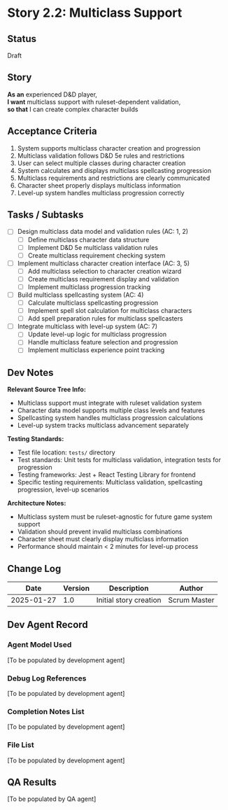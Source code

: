 # Story 2.2: Multiclass Support

## Status
Draft

## Story
**As an** experienced D&D player,  
**I want** multiclass support with ruleset-dependent validation,  
**so that** I can create complex character builds

## Acceptance Criteria
1. System supports multiclass character creation and progression
2. Multiclass validation follows D&D 5e rules and restrictions
3. User can select multiple classes during character creation
4. System calculates and displays multiclass spellcasting progression
5. Multiclass requirements and restrictions are clearly communicated
6. Character sheet properly displays multiclass information
7. Level-up system handles multiclass progression correctly

## Tasks / Subtasks
- [ ] Design multiclass data model and validation rules (AC: 1, 2)
  - [ ] Define multiclass character data structure
  - [ ] Implement D&D 5e multiclass validation rules
  - [ ] Create multiclass requirement checking system
- [ ] Implement multiclass character creation interface (AC: 3, 5)
  - [ ] Add multiclass selection to character creation wizard
  - [ ] Create multiclass requirement display and validation
  - [ ] Implement multiclass progression tracking
- [ ] Build multiclass spellcasting system (AC: 4)
  - [ ] Calculate multiclass spellcasting progression
  - [ ] Implement spell slot calculation for multiclass characters
  - [ ] Add spell preparation rules for multiclass spellcasters
- [ ] Integrate multiclass with level-up system (AC: 7)
  - [ ] Update level-up logic for multiclass progression
  - [ ] Handle multiclass feature selection and progression
  - [ ] Implement multiclass experience point tracking

## Dev Notes
**Relevant Source Tree Info:**
- Multiclass support must integrate with ruleset validation system
- Character data model supports multiple class levels and features
- Spellcasting system handles multiclass progression calculations
- Level-up system tracks multiclass advancement separately

**Testing Standards:**
- Test file location: `tests/` directory
- Test standards: Unit tests for multiclass validation, integration tests for progression
- Testing frameworks: Jest + React Testing Library for frontend
- Specific testing requirements: Multiclass validation, spellcasting progression, level-up scenarios

**Architecture Notes:**
- Multiclass system must be ruleset-agnostic for future game system support
- Validation should prevent invalid multiclass combinations
- Character sheet must clearly display multiclass information
- Performance should maintain < 2 minutes for level-up process

## Change Log
| Date | Version | Description | Author |
|------|---------|-------------|---------|
| 2025-01-27 | 1.0 | Initial story creation | Scrum Master |

## Dev Agent Record

### Agent Model Used
[To be populated by development agent]

### Debug Log References
[To be populated by development agent]

### Completion Notes List
[To be populated by development agent]

### File List
[To be populated by development agent]

## QA Results
[To be populated by QA agent]
